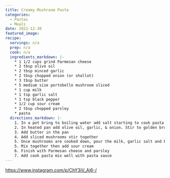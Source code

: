 ```yaml
---
title: Creamy Mushroom Pasta
categories:
  - Pastas
  - Meals
date: 2022-12-30
featured_image: 
recipe:
  servings: n/a
  prep: n/a
  cook: n/a
  ingredients_markdown: |-
    * 1 1/2 cups grind Parmesan cheese
    * 2 tbsp olive oil
    * 2 tbsp minced garlic
    * 2 tbsp chopped onion (or shallot)
    * 3 tbsp butter
    * 5 medium size portobello mushroom sliced
    * 1 cup milk
    * 1 tsp garlic salt
    * 1 tsp black pepper
    * 1/2 cup sour cream
    * 2 tbsp chopped parsley
    * pasta
  directions_markdown: |-
    1. In a pot bring to boiling water add salt starting to cook pasta (follow directions from box)
    2. In heated pan add olive oil, garlic, & onion. Stir to golden brown
    3. Add butter in the pan
    4. Add sliced mushrooms stir together
    5. Once mushrooms are cooked down, pour the milk, garlic salt and black pepper
    5. Mix together then add sour cream
    6. Finish with Parmesan cheese and parsley
    7. Add cook pasta mix well with pasta sauce
---
```

<https://www.instagram.com/p/ChY3iV_Aj6-/>